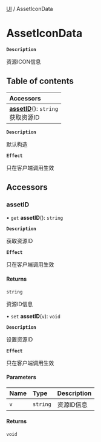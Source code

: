 [UI](../modules/UI.UI.md) / AssetIconData

# AssetIconData <Badge type="tip" text="Class" />

**`Description`**

资源ICON信息

## Table of contents

| Accessors |
| :-----|
| **[assetID](UI.UI.AssetIconData.md#assetid)**(): `string` <br> 获取资源ID|

**`Description`**

默认构造

**`Effect`**

只在客户端调用生效

## Accessors

### assetID

• `get` **assetID**(): `string`

**`Description`**

获取资源ID

**`Effect`**

只在客户端调用生效

#### Returns

`string`

资源ID信息

• `set` **assetID**(`v`): `void`

**`Description`**

设置资源ID

**`Effect`**

只在客户端调用生效

#### Parameters

| Name | Type | Description |
| :------ | :------ | :------ |
| `v` | `string` | 资源ID信息 |

#### Returns

`void`
